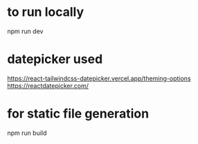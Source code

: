 # to run locally
npm run dev

# datepicker used
https://react-tailwindcss-datepicker.vercel.app/theming-options
https://reactdatepicker.com/

# for static file generation
npm run build


